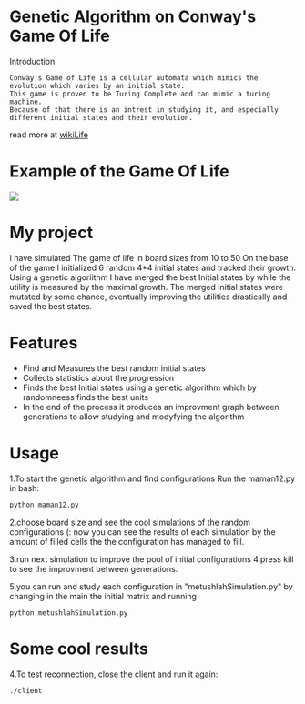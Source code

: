 # Genetic Algorithm on Conway's Game Of Life 
Introduction
```
Conway's Game of Life is a cellular automata which mimics the evolution which varies by an initial state.
This game is proven to be Turing Complete and can mimic a turing machine.
Because of that there is an intrest in studying it, and especially different initial states and their evolution.
```
read more at 
[wikiLife](https://conwaylife.com/wiki/Conway%27s_Game_of_Life)

# Example of the Game Of Life
![](https://github.com/EitanF12/Biology12/blob/main/Gospers_glider_gun.gif)

# My project
I have simulated The game of life in board sizes from 10 to 50
On the base of the game I initialized 6 random 4*4 initial states and tracked their growth.
Using a genetic algoriithm I have merged the best Initial states by while the utility is measured by the maximal growth.
The merged initial states were mutated by some chance, eventually improving the utilities drastically and saved the best states.

# Features
* Find and Measures the best random initial states
* Collects statistics about the progression
* Finds the best Initial states using a genetic algorithm which by randomneess finds the best units
* In the end of the process it produces an improvment graph between generations to allow studying and modyfying the algorithm

# Usage

1.To start the genetic algorithm and find configurations
Run the maman12.py in bash:
```bash
python maman12.py
```
2.choose board size and see the cool simulations of the random configurations (:
 now you can see the results of each simulation by the amount of filled cells the the configuration has managed to fill.
 
3.run next simulation to improve the pool of initial configurations
4.press kill to see the improvment between generations.

5.you can run and study each configuration in "metushlahSimulation.py" 
by changing in the main the initial matrix and running
```base
python metushlahSimulation.py
```


# Some cool results



4.To test reconnection, close the client and run it again:
```
./client
```
